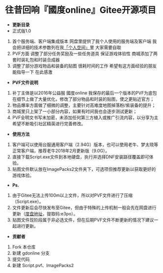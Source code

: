 # 往昔回响『國度online』Gitee开源项目

-  **更新目录** 
- 正式版1.0
1. 首个服务端、客户端集成版本 网盘里提供了我个人使用的服务端及客户端 我会把详细的技术参数列在我[「个人空间」](https://frcity.cn/)里 大家需要自取
2. PVF方面 调整了部分任务奖励及一些任务道具 保证游戏体验性 商城添加了两套时装礼包和时装合成器
3. 调整了部分游戏物品和装备的贴图 很耗时间的工作 希望有这方面经验的朋友能指导一下 在此感激

-  **PVF文件说明** 
1. 补丁主体是以2016年公益服 國度online 我保存的最后一个版本的PVF为底包在细节上做了大量优化，修改了部分物品和时装的贴图，使之更贴近官方；
2. 物品爆率方面做了细微的调整，主要针对高难度地图掉落粉/紫装备的提升；
3. 商城里只上架了一小部分内容，如果有时间我也会逐步测试更新；
4. PVF全明文书写未加密，未添加任何第三方植入或推广引流内容，以分享为主希望不断吸引社区精英进行完善修改。

-  **使用方法** 
1. 客户端可以使用台服通用客户端（2.94G）版本，也可以使用老牛、梦太晓等正常客户端，推荐老牛2018年2月更新版（9.0G）。
2. 直接下载Script.exe文件到本地硬盘，执行并选择DNF安装路径覆盖即可体验。
3. 贴图文件默认放在ImagePacks2文件夹下，可选项但推荐更新以获取更好的游戏体验。

-   **Ps.** 
1. 由于Gitee无法上传100m以上文件，所以对PVF文件进行了压缩（Script.exe）。
2. 文件更新后会尽快发布至Gitee，但由于特殊的上传机制一般会先在网盘进行更新（[度盘地址](https://pan.baidu.com/s/1lU7J9-X6sYDQj7JZ0r5jxg)，提取码:e3po）。
3. 贴图文件现阶段属于非必选文件，但在后期PVF文件不断更新的情况下建议一起进行更新。

-  **贡献者** 
1.  Fork 本仓库
2.  新建 gdonline 分支
3.  提交代码
4.  新建 Script.pvf、ImagePacks2